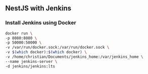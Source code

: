 ## NestJS with Jenkins

### Install Jenkins using Docker 

```bash
docker run \
-p 8080:8080 \
-p 50000:50000 \
-v /var/run/docker.sock:/var/run/docker.sock \
-v $(which docker):$(which docker) \
-v /home/christian/Documents/jenkins_home:/var/jenkins_home \
--name jenkins-server \
-d jenkins/jenkins:lts
```
